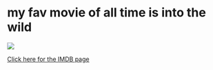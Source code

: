 # my fav movie of all time is into the wild

![](https://tobis.de/fileadmin/_processed_/b/6/csm_WildA4_59c9980ce0.jpg)

[Click here for the IMDB page](https://www.imdb.com/title/tt0758758/)
